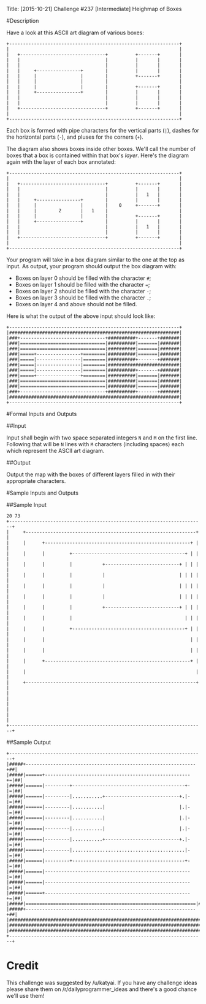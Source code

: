 Title: [2015-10-21] Challenge #237 [Intermediate] Heighmap of Boxes

#Description

Have a look at this ASCII art diagram of various boxes:

    +--------------------------------------------------------------+
    |                                                              |
    |   +-------------------------------+          +-------+       |
    |   |                               |          |       |       |
    |   |                               |          |       |       |
    |   |     +----------------+        |          |       |       |
    |   |     |                |        |          +-------+       |
    |   |     |                |        |                          |
    |   |     |                |        |          +-------+       |
    |   |     +----------------+        |          |       |       |
    |   |                               |          |       |       |
    |   |                               |          |       |       |
    |   +-------------------------------+          +-------+       |
    |                                                              |
    +--------------------------------------------------------------+

Each box is formed with pipe characters for the vertical parts (`|`), dashes for the horizontal parts (`-`), and pluses for the corners (`+`).

The diagram also shows boxes inside other boxes. We'll call the number of boxes that a box is contained within that box's _layer_. Here's the diagram again with the layer of each box annotated:

    +--------------------------------------------------------------+
    |                                                              |
    |   +-------------------------------+          +-------+       |
    |   |                               |          |       |       |
    |   |                               |          |   1   |       |
    |   |     +----------------+        |          |       |       |
    |   |     |                |        |    0     +-------+       |
    |   |     |        2       |   1    |                          |
    |   |     |                |        |          +-------+       |
    |   |     +----------------+        |          |       |       |
    |   |                               |          |   1   |       |
    |   |                               |          |       |       |
    |   +-------------------------------+          +-------+       |
    |                                                              |
    +--------------------------------------------------------------+

Your program will take in a box diagram similar to the one at the top as input. As output, your program should output the box diagram with:

 * Boxes on layer 0 should be filled with the character `#`;
 * Boxes on layer 1 should be filled with the character `=`;
 * Boxes on layer 2 should be filled with the character `-`;
 * Boxes on layer 3 should be filled with the character `.`;
 * Boxes on layer 4 and above should not be filled.

Here is what the output of the above input should look like:

    +--------------------------------------------------------------+
    |##############################################################|
    |###+-------------------------------+##########+-------+#######|
    |###|===============================|##########|=======|#######|
    |###|===============================|##########|=======|#######|
    |###|=====+----------------+========|##########|=======|#######|
    |###|=====|----------------|========|##########+-------+#######|
    |###|=====|----------------|========|##########################|
    |###|=====|----------------|========|##########+-------+#######|
    |###|=====+----------------+========|##########|=======|#######|
    |###|===============================|##########|=======|#######|
    |###|===============================|##########|=======|#######|
    |###+-------------------------------+##########+-------+#######|
    |##############################################################|
    +--------------------------------------------------------------+

#Formal Inputs and Outputs

##Input

Input shall begin with two space separated integers `N` and `M` on the first line. Following that will be `N` lines with `M` characters (including spaces) each which represent the ASCII art diagram.

##Output

Output the map with the boxes of different layers filled in with their appropriate characters.

#Sample Inputs and Outputs

##Sample Input

    20 73
    +-----------------------------------------------------------------------+
    |     +--------------------------------------------------------------+  |
    |     |      +-----------------------------------------------------+ |  |
    |     |      |         +-----------------------------------------+ | |  |
    |     |      |         |           +---------------------------+ | | |  |
    |     |      |         |           |                           | | | |  |
    |     |      |         |           |                           | | | |  |
    |     |      |         |           |                           | | | |  |
    |     |      |         |           +---------------------------+ | | |  |
    |     |      |         |                                         | | |  |
    |     |      |         +-----------------------------------------+ | |  |
    |     |      |                                                     | |  |
    |     |      |                                                     | |  |
    |     |      +-----------------------------------------------------+ |  |
    |     |                                                              |  |
    |     +--------------------------------------------------------------+  |
    |                                                                       |
    |                                                                       |
    |                                                                       |
    +-----------------------------------------------------------------------+

##Sample Output

    +-----------------------------------------------------------------------+
    |#####+--------------------------------------------------------------+##|
    |#####|======+-----------------------------------------------------+=|##|
    |#####|======|---------+-----------------------------------------+-|=|##|
    |#####|======|---------|...........+---------------------------+.|-|=|##|
    |#####|======|---------|...........|                           |.|-|=|##|
    |#####|======|---------|...........|                           |.|-|=|##|
    |#####|======|---------|...........|                           |.|-|=|##|
    |#####|======|---------|...........+---------------------------+.|-|=|##|
    |#####|======|---------|.........................................|-|=|##|
    |#####|======|---------+-----------------------------------------+-|=|##|
    |#####|======|-----------------------------------------------------|=|##|
    |#####|======|-----------------------------------------------------|=|##|
    |#####|======+-----------------------------------------------------+=|##|
    |#####|==============================================================|##|
    |#####+--------------------------------------------------------------+##|
    |#######################################################################|
    |#######################################################################|
    |#######################################################################|
    +-----------------------------------------------------------------------+
# Credit

This challenge was suggested by /u/katyai. If you have any challenge ideas please share them on /r/dailyprogrammer_ideas and there's a good chance we'll use them!
